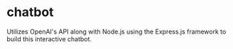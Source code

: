 # chatbot
Utilizes OpenAI's API along with Node.js using the Express.js framework to build this interactive chatbot.
